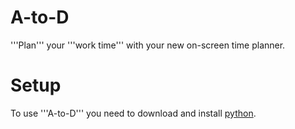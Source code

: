 # A-to-D
'''Plan''' your '''work time''' with your new on-screen time planner.

# Setup
To use '''A-to-D''' you need to download and install [python](https://www.python.org/downloads/).
